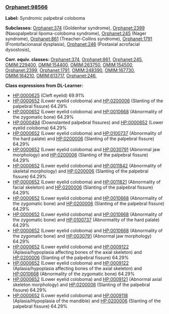 
### [Orphanet:98566](http://www.orpha.net/ORDO/Orphanet_98566)
**Label:** Syndromic palpebral coloboma

**Subclasses:** [Orphanet:374](http://www.orpha.net/ORDO/Orphanet_374) (Goldenhar syndrome), [Orphanet:2399](http://www.orpha.net/ORDO/Orphanet_2399) (Nasopalpebral lipoma-coloboma syndrome), [Orphanet:245](http://www.orpha.net/ORDO/Orphanet_245) (Nager syndrome), [Orphanet:861](http://www.orpha.net/ORDO/Orphanet_861) (Treacher-Collins syndrome), [Orphanet:1791](http://www.orpha.net/ORDO/Orphanet_1791) (Frontofacionasal dysplasia), [Orphanet:246](http://www.orpha.net/ORDO/Orphanet_246) (Postaxial acrofacial dysostosis), 

**Corr. equiv. classes:** [Orphanet:374](http://www.orpha.net/ORDO/Orphanet_374), [Orphanet:861](http://www.orpha.net/ORDO/Orphanet_861), [Orphanet:245](http://www.orpha.net/ORDO/Orphanet_245), [OMIM:229400](http://purl.obolibrary.org/obo/OMIM_229400), [OMIM:154400](http://purl.obolibrary.org/obo/OMIM_154400), [OMIM:263750](http://purl.obolibrary.org/obo/OMIM_263750), [OMIM:154500](http://purl.obolibrary.org/obo/OMIM_154500), [Orphanet:2399](http://www.orpha.net/ORDO/Orphanet_2399), [Orphanet:1791](http://www.orpha.net/ORDO/Orphanet_1791), [OMIM:248390](http://purl.obolibrary.org/obo/OMIM_248390), [OMIM:167730](http://purl.obolibrary.org/obo/OMIM_167730), [OMIM:164210](http://purl.obolibrary.org/obo/OMIM_164210), [OMIM:613717](http://purl.obolibrary.org/obo/OMIM_613717), [Orphanet:246](http://www.orpha.net/ORDO/Orphanet_246), 

**Class expressions from DL-Learner:**

- [HP:0000625](http://purl.obolibrary.org/obo/HP_0000625) (Cleft eyelid) 69.91%
- [HP:0000652](http://purl.obolibrary.org/obo/HP_0000652) (Lower eyelid coloboma) and [HP:0200006](http://purl.obolibrary.org/obo/HP_0200006) (Slanting of the palpebral fissure) 64.29%
- [HP:0000652](http://purl.obolibrary.org/obo/HP_0000652) (Lower eyelid coloboma) and [HP:0010668](http://purl.obolibrary.org/obo/HP_0010668) (Abnormality of the zygomatic bone) 64.29%
- [HP:0000494](http://purl.obolibrary.org/obo/HP_0000494) (Downslanted palpebral fissures) and [HP:0000652](http://purl.obolibrary.org/obo/HP_0000652) (Lower eyelid coloboma) 64.29%
- [HP:0000652](http://purl.obolibrary.org/obo/HP_0000652) (Lower eyelid coloboma) and [HP:0100737](http://purl.obolibrary.org/obo/HP_0100737) (Abnormality of the hard palate) and [HP:0200006](http://purl.obolibrary.org/obo/HP_0200006) (Slanting of the palpebral fissure) 64.29%
- [HP:0000652](http://purl.obolibrary.org/obo/HP_0000652) (Lower eyelid coloboma) and [HP:0030791](http://purl.obolibrary.org/obo/HP_0030791) (Abnormal jaw morphology) and [HP:0200006](http://purl.obolibrary.org/obo/HP_0200006) (Slanting of the palpebral fissure) 64.29%
- [HP:0000652](http://purl.obolibrary.org/obo/HP_0000652) (Lower eyelid coloboma) and [HP:0011842](http://purl.obolibrary.org/obo/HP_0011842) (Abnormality of skeletal morphology) and [HP:0200006](http://purl.obolibrary.org/obo/HP_0200006) (Slanting of the palpebral fissure) 64.29%
- [HP:0000652](http://purl.obolibrary.org/obo/HP_0000652) (Lower eyelid coloboma) and [HP:0011821](http://purl.obolibrary.org/obo/HP_0011821) (Abnormality of facial skeleton) and [HP:0200006](http://purl.obolibrary.org/obo/HP_0200006) (Slanting of the palpebral fissure) 64.29%
- [HP:0000652](http://purl.obolibrary.org/obo/HP_0000652) (Lower eyelid coloboma) and [HP:0010668](http://purl.obolibrary.org/obo/HP_0010668) (Abnormality of the zygomatic bone) and [HP:0200006](http://purl.obolibrary.org/obo/HP_0200006) (Slanting of the palpebral fissure) 64.29%
- [HP:0000652](http://purl.obolibrary.org/obo/HP_0000652) (Lower eyelid coloboma) and [HP:0010668](http://purl.obolibrary.org/obo/HP_0010668) (Abnormality of the zygomatic bone) and [HP:0100737](http://purl.obolibrary.org/obo/HP_0100737) (Abnormality of the hard palate) 64.29%
- [HP:0000652](http://purl.obolibrary.org/obo/HP_0000652) (Lower eyelid coloboma) and [HP:0010668](http://purl.obolibrary.org/obo/HP_0010668) (Abnormality of the zygomatic bone) and [HP:0030791](http://purl.obolibrary.org/obo/HP_0030791) (Abnormal jaw morphology) 64.29%
- [HP:0000652](http://purl.obolibrary.org/obo/HP_0000652) (Lower eyelid coloboma) and [HP:0009122](http://purl.obolibrary.org/obo/HP_0009122) (Aplasia/hypoplasia affecting bones of the axial skeleton) and [HP:0200006](http://purl.obolibrary.org/obo/HP_0200006) (Slanting of the palpebral fissure) 64.29%
- [HP:0000652](http://purl.obolibrary.org/obo/HP_0000652) (Lower eyelid coloboma) and [HP:0009122](http://purl.obolibrary.org/obo/HP_0009122) (Aplasia/hypoplasia affecting bones of the axial skeleton) and [HP:0010668](http://purl.obolibrary.org/obo/HP_0010668) (Abnormality of the zygomatic bone) 64.29%
- [HP:0000652](http://purl.obolibrary.org/obo/HP_0000652) (Lower eyelid coloboma) and [HP:0009121](http://purl.obolibrary.org/obo/HP_0009121) (Abnormal axial skeleton morphology) and [HP:0200006](http://purl.obolibrary.org/obo/HP_0200006) (Slanting of the palpebral fissure) 64.29%
- [HP:0000652](http://purl.obolibrary.org/obo/HP_0000652) (Lower eyelid coloboma) and [HP:0009118](http://purl.obolibrary.org/obo/HP_0009118) (Aplasia/Hypoplasia of the mandible) and [HP:0200006](http://purl.obolibrary.org/obo/HP_0200006) (Slanting of the palpebral fissure) 64.29%


